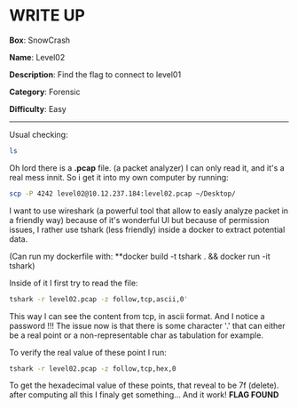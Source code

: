 # WRITE UP

**Box**:            SnowCrash

**Name**:           Level02

**Description**:    Find the flag to connect to level01

**Category**:       Forensic

**Difficulty**:     Easy

---

Usual checking:
```bash
ls
```

Oh lord there is a **.pcap** file. (a packet analyzer)
I can only read it, and it's a real mess innit. So i get it into my own computer by running:
```bash
scp -P 4242 level02@10.12.237.184:level02.pcap ~/Desktop/
```

I want to use wireshark (a powerful tool that allow to easly analyze packet in a friendly way) because of it's wonderful UI but because of permission issues, I rather use tshark (less friendly) inside a docker to extract potential data.

(Can run my dockerfile with: **docker build -t tshark . && docker run -it tshark)

Inside of it I first try to read the file:
```bash
tshark -r level02.pcap -z follow,tcp,ascii,0'
```

This way I can see the content from tcp, in ascii format. And I notice a password !!!
The issue now is that there is some character '.' that can either be a real point or a non-representable char as tabulation for example.

To verify the real value of these point I run:
```bash
tshark -r level02.pcap -z follow,tcp,hex,0
```
To get the hexadecimal value of these points, that reveal to be 7f (delete).
after computing all this I finaly get something... And it work!
**FLAG FOUND**
